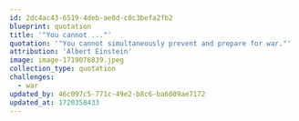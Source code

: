 ```yaml
---
id: 2dc4ac43-6519-4deb-ae0d-c0c3befa2fb2
blueprint: quotation
title: '"You cannot ..."'
quotation: '"You cannot simultaneously prevent and prepare for war."'
attribution: 'Albert Einstein'
image: image-1719076839.jpeg
collection_type: quotation
challenges:
  - war
updated_by: 46c097c5-771c-49e2-b8c6-ba6009ae7172
updated_at: 1720358433
---
```

